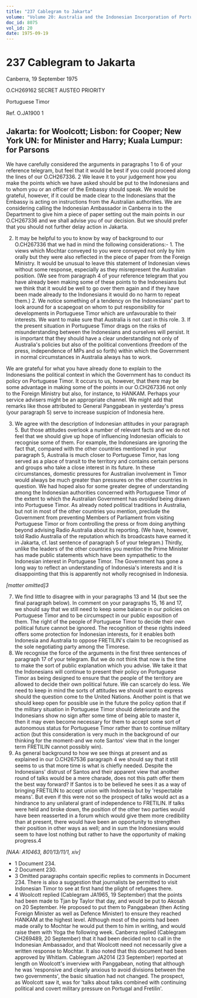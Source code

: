 ```yaml
---
title: "237 Cablegram to Jakarta"
volume: "Volume 20: Australia and the Indonesian Incorporation of Portuguese Timor, 1974-1976"
doc_id: 8075
vol_id: 20
date: 1975-09-19
---
```


# 237 Cablegram to Jakarta

Canberra, 19 September 1975

O.CH269162 SECRET AUSTEO PRIORITY

Portuguese Timor

Ref. O.JA1900 1

## Jakarta: for Woolcott; Lisbon: for Cooper; New York UN: for Minister and Harry; Kuala Lumpur: for Parsons

We have carefully considered the arguments in paragraphs 1 to 6 of your reference telegram, but feel that it would be best if you could proceed along the lines of our O.CH267336. 2 We leave it to your judgement how you make the points which we have asked should be put to the Indonesians and to whom you or an officer of the Embassy should speak. We would be grateful, however, if it could be made clear to the Indonesians that the Embassy is acting on instructions from the Australian authorities. We are considering calling the Indonesian Ambassador in Canberra in to the Department to give him a piece of paper setting out the main points in our O.CH267336 and we shall advise you of our decision. But we should prefer that you should not further delay action in Jakarta.

  2. It may be helpful to you to know by way of background to our O.CH267336 that we had in mind the following considerations:- 
    1. The views which Mochtar conveyed to you were conveyed not only by him orally but they were also reflected in the piece of paper from the Foreign Ministry. It would be unusual to leave this statement of Indonesian views without some response, especially as they misrepresent the Australian position. (We see from paragraph 4 of your reference telegram that you have already been making some of these points to the Indonesians but we think that it would be well to go over them again and if they have been made already to the Indonesians it would do no harm to repeat them.)
    2. We notice something of a tendency on the Indonesians' part to look around for a scapegoat on whom to put responsibility for developments in Portuguese Timor which are unfavourable to their interests. We want to make sure that Australia is not cast in this role.
    3. If the present situation in Portuguese Timor drags on the risks of misunderstanding between the Indonesians and ourselves will persist. It is important that they should have a clear understanding not only of Australia's policies but also of the political conventions (freedom of the press, independence of MPs and so forth) within which the Government in normal circumstances in Australia always has to work.

We are grateful for what you have already done to explain to the Indonesians the political context in which the Government has to conduct its policy on Portuguese Timor. It occurs to us, however, that there may be some advantage in making some of the points in our O.CH267336 not only to the Foreign Ministry but also, for instance, to HANKAM. Perhaps your service advisers might be an appropriate channel. We might add that remarks like those attributed to General Panggabean in yesterday's press (your paragraph 5) serve to increase suspicion of Indonesia here.

  3. We agree with the description of Indonesian attitudes in your paragraph 5. But those attitudes overlook a number of relevant facts and we do not feel that we should give up hope of influencing Indonesian officials to recognise some of them. For example, the Indonesians are ignoring the fact that, compared with the other countries mentioned in your paragraph 5, Australia is much closer to Portuguese Timor, has long served as a place of transit to the territory and contains certain persons and groups who take a close interest in its future. In these circumstances, domestic pressures for Australian involvement in Timor would always be much greater than pressures on the other countries in question. We had hoped also for some greater degree of understanding among the Indonesian authorities concerned with Portuguese Timor of the extent to which the Australian Government has _avoided_ being drawn into Portuguese Timor. As already noted political traditions in Australia, but not in most of the other countries you mention, preclude the Government from preventing Members of Parliament from visiting Portuguese Timor or from controlling the press or from doing anything beyond advising Radio Australia about its reporting. (We have, however, told Radio Australia of the reputation which its broadcasts have earned it in Jakarta, cf. last sentence of paragraph 5 of your telegram.) Thirdly, unlike the leaders of the other countries you mention the Prime Minister has made public statements which have been sympathetic to the Indonesian interest in Portuguese Timor. The Government has gone a long way to reflect an understanding of Indonesia's interests and it is disappointing that this is apparently not wholly recognised in Indonesia.



_[matter omitted]3_

  7. We find little to disagree with in your paragraphs 13 and 14 (but see the final paragraph below). In comment on your paragraphs 15, 16 and 17, we should say that we still need to keep some balance in our policies on Portuguese Timor and to be circumspect in our public exposition of them. The right of the people of Portuguese Timor to decide their own political future cannot be ignored. The recognition of these rights indeed offers some protection for Indonesian interests, for it enables both Indonesia and Australia to oppose FRETILIN's claim to be recognised as the sole negotiating party among the Timorese.
  8. We recognise the force of the arguments in the first three sentences of paragraph 17 of your telegram. But we do not think that now is the time to make the sort of public explanation which you advise. We take it that the Indonesians will continue to present their policy on Portuguese Timor as being designed to ensure that the people of the territory are allowed to decide their own political future. We can scarcely do less. We need to keep in mind the sorts of attitudes we should want to express should the question come to the United Nations. Another point is that we should keep open for possible use in the future the policy option that if the military situation in Portuguese Timor should deteriorate and the Indonesians show no sign after some time of being able to master it, then it may even become necessary for them to accept some sort of autonomous status for Portuguese Timor rather than to continue military action (but this consideration is very much in the background of our thinking for the moment-and we note Santos' view that in the longer term FRETILIN cannot possibly win).
  9. As general background to how we see things at present and as explained in our O.CH267536 paragraph 4 we should say that it still seems to us that more time is what is chiefly needed. Despite the Indonesians' distrust of Santos and their apparent view that another round of talks would be a mere charade, does not this path offer them the best way forward? If Santos is to be believed he sees it as a way of bringing FRETILIN to accept union with Indonesia but by 'respectable means'. But even if this were not so the prospect of talks would act as a hindrance to any unilateral grant of independence to FRETILIN. If talks were held and broke down, the position of the other two parties would have been reasserted in a forum which would give them more credibility than at present, there would have been an opportunity to strengthen their position in other ways as well; and in sum the Indonesians would seem to have lost nothing but rather to have the opportunity of making progress.4



_[NAA: A10463, 801/13/11/1, xiv]_

  * 1 Document 234. 
  * 2 Document 230. 
  * 3 Omitted paragraphs contain specific replies to comments in Document 234. There is also a suggestion that journalists be permitted to visit Indonesian Timor to see at first hand the plight of refugees there.
  * 4 Woolcott replied (Cablegram JA1965, 19 September) that the points had been made to Tjan by Taylor that day, and would be put to Akosah on 20 September. He proposed to put them to Panggabean (then Acting Foreign Minister as well as Defence Minister) to ensure they reached HANKAM at the highest level. Although most of the points had been made orally to Mochtar he would put them to him in writing, and would raise them with Yoga the following week. Canberra replied (Cablegram CH269489, 20 September) that it had been decided not to call in the Indonesian Ambassador, and that Woolcott need not necessarily give a written response to Mochtar. It also noted that this document had been approved by Whitlam. Cablegram JA2014 (23 September) reported at length on Woolcott's inverview with Panggabean, noting that although he was 'responsive and clearly anxious to avoid divisions between the two governments', the basic situation had not changed. The prospect, as Woolcott saw it, was for 'talks about talks combined with continuing political and covert military pressure on Portugal and Fretilin'. 


